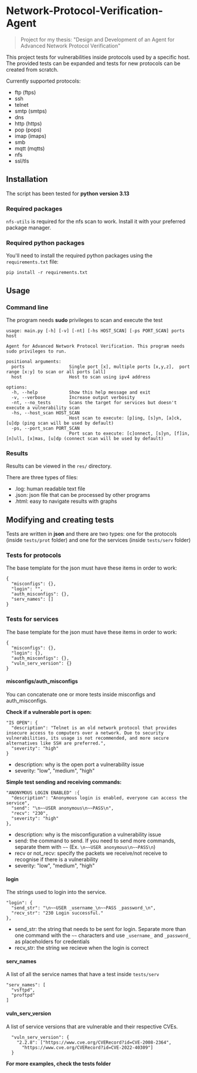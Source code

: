 # Network-Protocol-Verification-Agent

> Project for my thesis: "Design and Development of an Agent for Advanced Network Protocol Verification"

This project tests for vulnerabilities inside protocols used by a specific host. The provided tests can be expanded and tests for new protocols can be created from scratch.

Currently supported protocols: 
- ftp (ftps)
- ssh
- telnet
- smtp (smtps)
- dns
- http (https)
- pop (pops)
- imap (imaps)
- smb
- mqtt (mqtts)
- nfs
- ssl/tls

## Installation

The script has been tested for **python version 3.13**

### Required packages

`nfs-utils` is required for the nfs scan to work. Install it with your preferred package manager.

### Required python packages

You'll need to install the required python packages using the `requirements.txt` file:
```
pip install -r requirements.txt
```

## Usage

### Command line

The program needs **sudo** privileges to scan and execute the test

```
usage: main.py [-h] [-v] [-nt] [-hs HOST_SCAN] [-ps PORT_SCAN] ports host

Agent for Advanced Network Protocol Verification. This program needs sudo privileges to run.

positional arguments:
  ports                 Single port [x], multiple ports [x,y,z],  port range [x:y] to scan or all ports [all]
  host                  Host to scan using ipv4 address

options:
  -h, --help            Show this help message and exit
  -v, --verbose         Increase output verbosity
  -nt, --no_tests       Scans the target for services but doesn't execute a vulnerability scan
  -hs, --host_scan HOST_SCAN
                        Host scan to execute: [p]ing, [s]yn, [a]ck, [u]dp (ping scan will be used by default)
  -ps, --port_scan PORT_SCAN
                        Port scan to execute: [c]onnect, [s]yn, [f]in, [n]ull, [x]mas, [u]dp (connect scan will be used by default)
```

### Results

Results can be viewed in the `res/` directory.

There are three types of files:
- .log: human readable text file
- .json: json file that can be processed by other programs
- .html: easy to navigate results with graphs

## Modifying and creating tests

Tests are written in __json__ and there are two types: one for the protocols (inside `tests/prot` folder) and one for the services (inside `tests/serv` folder)

### Tests for protocols

The base template for the json must have these items in order to work:
```
{
  "misconfigs": {},
  "login": "",
  "auth_misconfigs": {},
  "serv_names": []
}
```

### Tests for services

The base template for the json must have these items in order to work:
```
{
  "misconfigs": {},
  "login": {},
  "auth_misconfigs": {},
  "vuln_serv_version": {}
}
```

#### misconfigs/auth_misconfigs

You can concatenate one or more tests inside misconfigs and auth_misconfigs.

**Check if a vulnerable port is open:**
```
"IS OPEN": {
  "description": "Telnet is an old network protocol that provides insecure access to computers over a network. Due to security vulnerabilities, its usage is not recommended, and more secure alternatives like SSH are preferred.",
  "severity": "high"
}
```

- description: why is the open port a vulnerability issue
- severity: "low", "medium", "high"

**Simple test sending and receiving commands:**
```
"ANONYMOUS LOGIN ENABLED" :{
  "description": "Anonymous login is enabled, everyone can access the service",
  "send": "\n~~USER anonymous\n~~PASS\n",
  "recv": "230",
  "severity": "high"
},
```

- description: why is the misconfiguration a vulnerability issue
- send: the command to send. If you need to send more commands, separate them with `~~` (Ex. `\n~~USER anonymous\n~~PASS\n`)
- recv or not_recv: specify the packets we receive/not receive to recognise if there is a vulnerability
- severity: "low", "medium", "high"

#### login

The strings used to login into the service.

```
"login": {
  "send_str": "\n~~USER _username_\n~~PASS _password_\n",
  "recv_str": "230 Login successful."
},
```

- send_str: the string that needs to be sent for login. Separate more than one command with the `~~` characters and use `_username_` and `_password_` as placeholders for credentials
- recv_str: the string we recieve when the login is correct

#### serv_names

A list of all the service names that have a test inside `tests/serv`

```
"serv_names": [
  "vsftpd",
  "proftpd"
]
```

#### vuln_serv_version

A list of service versions that are vulnerable and their respective CVEs.

```
  "vuln_serv_version": {
    "2.2.8": ["https://www.cve.org/CVERecord?id=CVE-2008-2364", 
      "https://www.cve.org/CVERecord?id=CVE-2022-40309"]
  }
```

**For more examples, check the tests folder**